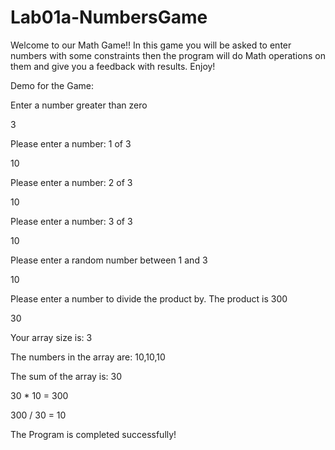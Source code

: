 # Lab01a-NumbersGame

Welcome to our Math Game!!
In this game you will be asked to enter numbers with some constraints then the program will do Math operations on them and give you a feedback with results.
Enjoy!

Demo for the Game:

Enter a number greater than zero

3

Please enter a number: 1 of 3

10

Please enter a number: 2 of 3

10

Please enter a number: 3 of 3

10

Please enter a random number between 1 and 3

10

Please enter a number to divide the product by. The product is 300

30

Your array size is: 3

The numbers in the array are: 10,10,10

The sum of the array is: 30

30 * 10 = 300

300 / 30 = 10

The Program is completed successfully!

